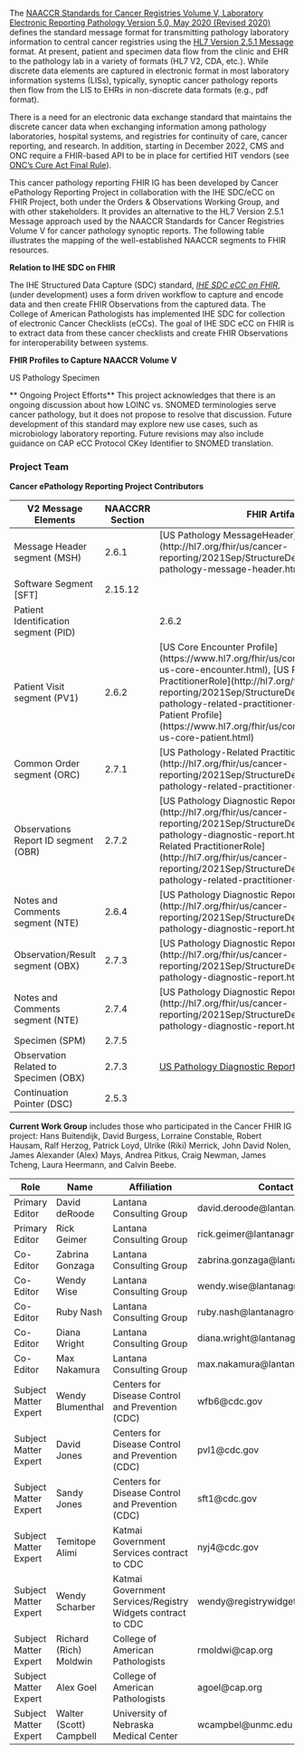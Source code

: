 The [NAACCR Standards for Cancer Registries Volume V, Laboratory Electronic Reporting Pathology Version 5.0, May 2020 (Revised 2020)](https://www.naaccr.org/wp-content/uploads/2020/05/NAACCR-Vol-V_20200526.pdf) defines the standard message format for transmitting pathology laboratory information to central cancer registries using the [HL7 Version 2.5.1 Message](http://www.hl7.org/implement/standards/product_brief.cfm?product_id=144) format. At present, patient and specimen data flow from the clinic and EHR to the pathology lab in a variety of formats (HL7 V2, CDA, etc.). While discrete data elements are captured in electronic format in most laboratory information systems (LISs), typically, synoptic cancer pathology reports then flow from the LIS to EHRs in non-discrete data formats (e.g., pdf format). 

There is a need for an electronic data exchange standard that maintains the discrete cancer data when exchanging information among pathology laboratories, hospital systems, and registries for continuity of care, cancer reporting, and research. In addition, starting in December 2022, CMS and ONC require a FHIR-based API to be in place for certified HIT vendors (see [ONC’s Cure Act Final Rule](https://www.healthit.gov/curesrule/download)). 

This cancer pathology reporting FHIR IG has been developed by Cancer ePathology Reporting Project in collaboration with the IHE SDC/eCC on FHIR Project, both under the Orders & Observations Working Group, and with other stakeholders. It provides an alternative to the HL7 Version 2.5.1 Message approach used by the NAACCR Standards for Cancer Registries Volume V for cancer pathology synoptic reports. The following table illustrates the mapping of the well-established NAACCR segments to FHIR resources.

**Relation to IHE SDC on FHIR**

The IHE Structured Data Capture (SDC) standard, [*IHE SDC eCC on FHIR*](https://build.fhir.org/ig/HL7/ihe-sdc-ecc-on-fhir/branches/master/index.html), (under development) uses a form driven workflow to capture and encode data and then create FHIR Observations from the captured data. The College of American Pathologists has implemented IHE SDC for collection of electronic Cancer Checklists (eCCs). The goal of IHE SDC eCC on FHIR is to extract data from these cancer checklists and create FHIR Observations for interoperability between systems.


**FHIR Profiles to Capture NAACCR Volume V**

<div class="tg-wrap"/>
<table class="table table-bordered table-hover table-condensed"/>

<thead>
<tr>
<th>V2 Message Elements</th>
<th>NAACCRR Section</th>
<th>FHIR Artifact </th>
</thead>
<tbody>
<tr>
<td>Message Header segment (MSH) </td>
<td>2.6.1</td> 
<td>[US Pathology MessageHeader](http://hl7.org/fhir/us/cancer-reporting/2021Sep/StructureDefinition-us-pathology-message-header.html)</td>
</tr>
<tr>
<td>Software Segment [SFT]</td> 
<td>2.15.12</td>
<td></td>
</tr>
<tr>
<td>Patient Identification segment (PID)<td>
<td>2.6.2 </td>
<td>[US Core Patient Profile](http://hl7.org/fhir/us/core/StructureDefinition-us-core-patient.html)</td>
</tr>
<tr>
<td>Patient Visit segment (PV1)</td>
<td>2.6.2 </td>
<td>[US Core Encounter Profile](https://www.hl7.org/fhir/us/core/StructureDefinition-us-core-encounter.html), [US Pathology-Related PractitionerRole](http://hl7.org/fhir/us/cancer-reporting/2021Sep/StructureDefinition-us-pathology-related-practitioner-role.html), [US Core Patient Profile](https://www.hl7.org/fhir/us/core/StructureDefinition-us-core-patient.html)</td>
</tr>
<tr>
<td>Common Order segment (ORC)</td> 
<td>2.7.1</td>
<td>[US Pathology-Related PractitionerRole](http://hl7.org/fhir/us/cancer-reporting/2021Sep/StructureDefinition-us-pathology-related-practitioner-role.html)</td>
</tr>
<tr>
<td>Observations Report ID segment (OBR)</td>
<td>2.7.2</td>
<td>[US Pathology Diagnostic Report](http://hl7.org/fhir/us/cancer-reporting/2021Sep/StructureDefinition-us-pathology-diagnostic-report.html), [US Pathology-Related PractitionerRole](http://hl7.org/fhir/us/cancer-reporting/2021Sep/StructureDefinition-us-pathology-related-practitioner-role.html)</td>
</tr>
<tr>
<td>Notes and Comments segment (NTE)</td>
<td>2.6.4 </td>
<td>[US Pathology Diagnostic Report] (http://hl7.org/fhir/us/cancer-reporting/2021Sep/StructureDefinition-us-pathology-diagnostic-report.html)</td>
</tr>
<tr>
<td>Observation/Result segment (OBX)</td>
<td>2.7.3</td>
<td>[US Pathology Diagnostic Report (results)](http://hl7.org/fhir/us/cancer-reporting/2021Sep/StructureDefinition-us-pathology-diagnostic-report.html)</td>
</tr>
<tr>
<td>Notes and Comments segment (NTE)</td> 
<td>2.7.4</td>
<td>[US Pathology Diagnostic Report] (http://hl7.org/fhir/us/cancer-reporting/2021Sep/StructureDefinition-us-pathology-diagnostic-report.html)</td>
</tr>
<tr>
<td>Specimen (SPM)</td>
<td>2.7.5</td> US Pathology Specimen</td>
<td></td>
</tr>
<tr>
<td>Observation Related to Specimen (OBX)</td>
<td>2.7.3</td> 
<td><a href="ttp://hl7.org/fhir/us/cancer-reporting/2021Sep/StructureDefinition-us-pathology-diagnostic-report.html">US Pathology Diagnostic Report</a></td>
</tr>
<tr>
<td>Continuation Pointer (DSC)</td> 
<td>2.5.3</td>
<td></td>
</tr> 
</tbody>


** Ongoing Project Efforts**
This project acknowledges that there is an ongoing discussion about how LOINC vs. SNOMED terminologies serve cancer pathology, but it does not propose to resolve that discussion. Future development of this standard may explore new use cases, such as microbiology laboratory reporting. Future revisions may also include guidance on CAP eCC Protocol CKey Identifier to SNOMED translation.  


### Project Team
**Cancer ePathology Reporting Project Contributors**

<div class="tg-wrap">
<table class="table table-bordered table-hover table-condensed">

<thead>
<tr>
<th> Role </th> 
<th> Name </th> 
<th> Affiliation </th> 
<th>Contact </th>
</tr>
</thead>
<tbody>
<tr>
<td> Primary Editor </td> 
<td>David deRoode </td> 
<td>Lantana Consulting Group</td> 
<td>david.deroode@lantanagroup.com</td>
</tr>
<tr>
<td>Primary Editor</td>
<td>Rick Geimer</td>
<td>Lantana Consulting Group</td>
<td>rick.geimer@lantanagroup.com</td>
</tr>
<tr>
<td>Co-Editor</td> 
<td>Zabrina Gonzaga</td> 
<td>Lantana Consulting Group</td> 
<td>zabrina.gonzaga@lantanagroup.com</td>


</tr>
<tr>
<td> Co-Editor</td>
<td>Wendy Wise </td> 
<td>Lantana Consulting Group</td> 
<td>wendy.wise@lantanagroup.com</td>
</tr>
<tr>
<td> Co-Editor </td>
<td>Ruby Nash </td>
<td>Lantana Consulting Group </td> 
<td>ruby.nash@lantanagroup.com</td>
</tr>
<tr>
<td> Co-Editor </td> 
<td>Diana Wright</td> 
<td>Lantana Consulting Group</td> 
<td>diana.wright@lantanagroup.com
</tr>
<tr>
<td> Co-Editor</td> 
<td>Max Nakamura</td> 
<td>Lantana Consulting Group</td> 
<td>max.nakamura@lantanagroup.com</td>
</tr>
<tr>
<td> Subject Matter Expert</td> 
<td>Wendy Blumenthal</td> 
<td>Centers for Disease Control and Prevention (CDC)</td> 
<td>wfb6@cdc.gov</td>
</tr>
<tr>
<td> Subject Matter Expert</td> 
<td>David Jones</td> 
<td>Centers for Disease Control and Prevention (CDC)</td>
<td>pvl1@cdc.gov</td>
</tr>
<tr>
<td> Subject Matter Expert</td> 
<td>Sandy Jones</td> 
<td>Centers for Disease Control and Prevention (CDC)</td> 
<td>sft1@cdc.gov</td>
</tr>
<tr>
<td> Subject Matter Expert</td> 
<td>Temitope Alimi</td> 
<td>Katmai Government Services contract to CDC</td> 
<td>nyj4@cdc.gov</td>
</tr>
<tr>
<td> Subject Matter Expert</td> 
<td>Wendy Scharber</td> 
<td>Katmai Government Services/Registry Widgets contract to CDC</td> 
<td>wendy@registrywidgets.com</td>
</tr>
<tr>
<td> Subject Matter Expert</td> 
<td>Richard (Rich) Moldwin</td> 
<td>College of American Pathologists</td>
<td>rmoldwi@cap.org</td>
</tr>
<tr>
<td> Subject Matter Expert</td> 
<td>Alex Goel</td> 
<td>College of American Pathologists</td> 
<td>agoel@cap.org</td>
</tr>
<tr>
<td> Subject Matter Expert</td> 
<td>Walter (Scott) Campbell</td> 
<td>University of Nebraska Medical Center</td> 
<td>wcampbel@unmc.edu</td>
</tr>
<tr>

**Current Work Group** includes those who participated in the Cancer FHIR IG project: Hans Buitendijk, David Burgess, Lorraine Constable, Robert Hausam, Ralf Herzog, Patrick Loyd, Ulrike (Riki) Merrick, John David Nolen, James Alexander (Alex) Mays, Andrea Pitkus, Craig Newman, James Tcheng, Laura Heermann, and Calvin Beebe.